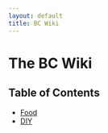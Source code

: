 ```yaml
---
layout: default
title: BC Wiki
---
```


The BC Wiki
===========

Table of Contents
-----------------

+ [Food](food)
+ [DIY](diy)
